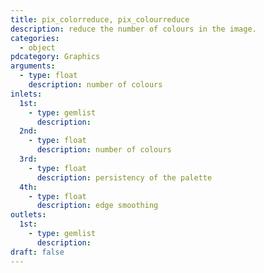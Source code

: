 ```yaml
---
title: pix_colorreduce, pix_colourreduce
description: reduce the number of colours in the image.
categories:
  - object
pdcategory: Graphics
arguments:
  - type: float
    description: number of colours
inlets:
  1st:
    - type: gemlist
      description:
  2nd:
    - type: float
      description: number of colours
  3rd:
    - type: float
      description: persistency of the palette
  4th:
    - type: float
      description: edge smoothing
outlets:
  1st:
    - type: gemlist
      description:
draft: false
---
```

